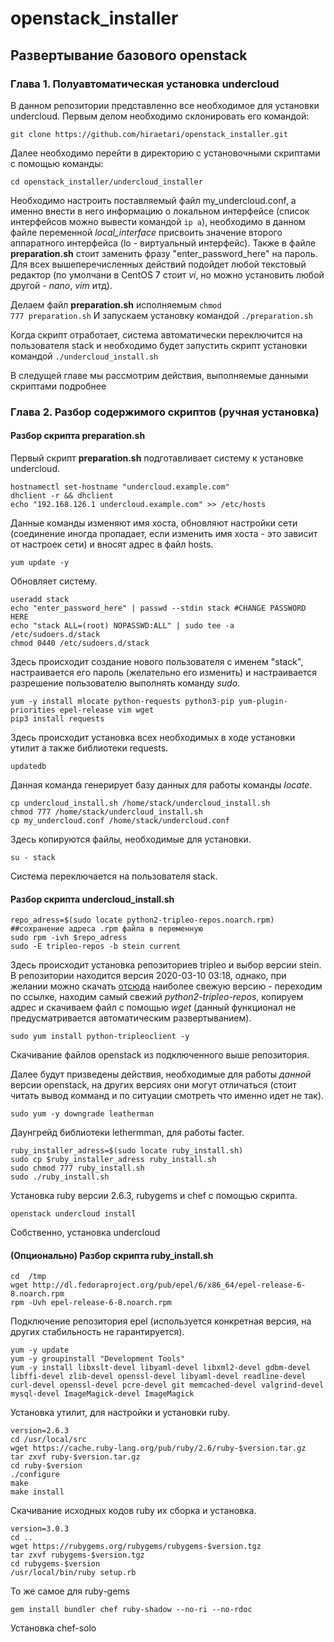 # openstack_installer
## Развертывание базового openstack

### Глава 1. Полуавтоматическая установка undercloud

В данном репозитории представленно все необходимое для установки undercloud.
Первым делом необходимо склонировать его командой:
<pre><code>git clone https://github.com/hiraetari/openstack_installer.git</code></pre>
Далее необходимо перейти в директорию с установочными скриптами с помощью команды:
<pre><code>cd openstack_installer/undercloud_installer</code></pre>
Необходимо настроить поставляемый файл my_undercloud.conf, а именно внести в него
информацию о локальном интерфейсе (список интерфейсов можно вывести командой <code>ip a</code>),
необходимо в данном файле переменной *local_interface* присвоить значение второго
аппаратного интерфейса (lo - виртуальный интерфейс).
Также в файле **preparation.sh** стоит заменить фразу "enter_password_here" на пароль.
Для всех вышеперечисленных действий
подойдет любой текстовый редактор (по умолчани в CentOS 7 стоит *vi*, но можно
установить любой другой - *nano*, *vim* итд).

Делаем файл **preparation.sh** исполняемым <code>chmod 777 preparation.sh</code>
И запускаем установку командой <code>./preparation.sh</code>

Когда скрипт отработает, система автоматически переключится на пользователя stack
 и необходимо будет запустить скрипт
установки командой <code>./undercloud_install.sh </code>

В следущей главе мы рассмотрим действия, выполняемые данными скриптами подробнее
### Глава 2. Разбор содержимого скриптов (ручная установка)

#### Разбор скрипта preparation.sh
Первый скрипт **preparation.sh** подготавливает систему к установке undercloud.
```Shell
hostnamectl set-hostname "undercloud.example.com"
dhclient -r && dhclient
echo "192.168.126.1 undercloud.example.com" >> /etc/hosts
```
Данные команды изменяют имя хоста, обновляют настройки сети (соединение иногда
пропадает, если изменить имя хоста - это зависит от настроек сети) и вносят адрес
в файл hosts.

```Shell
yum update -y
```
Обновляет систему.
```Shell
useradd stack
echo "enter_password_here" | passwd --stdin stack #CHANGE PASSWORD HERE
echo "stack ALL=(root) NOPASSWD:ALL" | sudo tee -a /etc/sudoers.d/stack
chmod 0440 /etc/sudoers.d/stack
```
Здесь происходит создание нового пользователя с именем "stack", настраивается
его пароль (желательно его изменить) и настраивается разрешение пользователю
выполнять команду *sudo*.

```Shell
yum -y install mlocate python-requests python3-pip yum-plugin-priorities epel-release vim wget
pip3 install requests
```
Здесь происходит установка всех необходимых в ходе установки утилит а также библиотеки requests.
```Shell
updatedb
```
Данная команда генерирует базу данных для работы команды *locate*.

```Shell
cp undercloud_install.sh /home/stack/undercloud_install.sh
chmod 777 /home/stack/undercloud_install.sh
cp my_undercloud.conf /home/stack/undercloud.conf
```
Здесь копируются файлы, необходимые для установки.
```Shell
su - stack
```
Система переключается на пользователя stack.
#### Разбор скрипта undercloud_install.sh
```Shell
repo_adress=$(sudo locate python2-tripleo-repos.noarch.rpm) ##сохранение адреса .rpm файла в переменную
sudo rpm -ivh $repo_adress
sudo -E tripleo-repos -b stein current
```
Здесь происходит установка репозиториев tripleo и выбор версии stein.
В репозитории находится версия 2020-03-10 03:18, однако, при желании можно
скачать [отсюда](https://trunk.rdoproject.org/centos7/current/) наиболее
свежую версию - переходим по ссылке, находим самый свежий
*python2-tripleo-repos*, копируем адрес и скачиваем файл с помощью *wget*
(данный функционал не предусматривается автоматическим развертыванием).

```Shell
sudo yum install python-tripleoclient -y
```
Скачивание файлов openstack из подключенного выше репозитория.

Далее будут призведены действия, необходимые для работы *данной* версии
openstack, на других версиях они могут отличаться (стоит читать вывод комманд
и по ситуации смотреть что именно идет не так).

```Shell
sudo yum -y downgrade leatherman
```
Даунгрейд библиотеки lethermman, для работы facter.

```Shell
ruby_installer_adress=$(sudo locate ruby_install.sh)
sudo cp $ruby_installer_adress ruby_install.sh
sudo chmod 777 ruby_install.sh
sudo ./ruby_install.sh
```
Установка ruby версии 2.6.3, rubygems и chef с помощью скрипта.
```
openstack undercloud install
```
Собственно, установка undercloud

#### (Опционально) Разбор скрипта ruby_install.sh
```Shell
cd  /tmp
wget http://dl.fedoraproject.org/pub/epel/6/x86_64/epel-release-6-8.noarch.rpm
rpm -Uvh epel-release-6-8.noarch.rpm
```
Подключение репозитория epel (используется конкретная версия, на других
стабильность не гарантируется).

```Shell
yum -y update
yum -y groupinstall "Development Tools"
yum -y install libxslt-devel libyaml-devel libxml2-devel gdbm-devel libffi-devel zlib-devel openssl-devel libyaml-devel readline-devel curl-devel openssl-devel pcre-devel git memcached-devel valgrind-devel mysql-devel ImageMagick-devel ImageMagick
```
Установка утилит, для настройки и установки ruby.

```Shell
version=2.6.3
cd /usr/local/src
wget https://cache.ruby-lang.org/pub/ruby/2.6/ruby-$version.tar.gz
tar zxvf ruby-$version.tar.gz
cd ruby-$version
./configure
make
make install
```
Скачивание исходных кодов ruby их сборка и установка.

```Shell
version=3.0.3
cd ..
wget https://rubygems.org/rubygems/rubygems-$version.tgz
tar zxvf rubygems-$version.tgz
cd rubygems-$version
/usr/local/bin/ruby setup.rb

```
То же самое для ruby-gems

```Shell
gem install bundler chef ruby-shadow --no-ri --no-rdoc
```
Установка chef-solo
